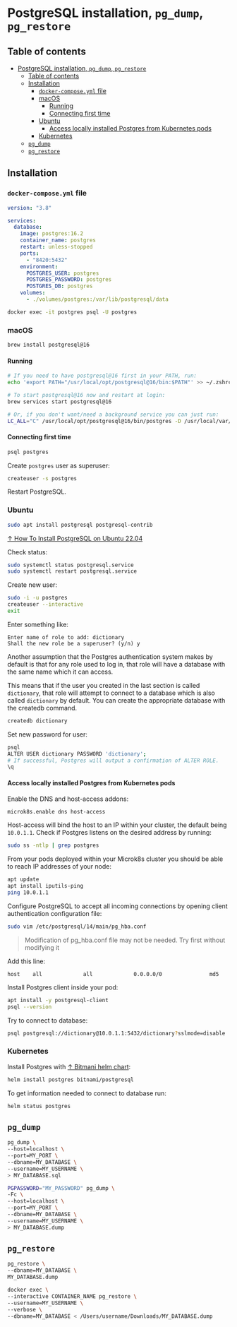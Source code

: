# PostgreSQL installation, `pg_dump`, `pg_restore`

## Table of contents

- [PostgreSQL installation, `pg_dump`, `pg_restore`](#postgresql-installation-pg_dump-pg_restore)
  - [Table of contents](#table-of-contents)
  - [Installation](#installation)
    - [`docker-compose.yml` file](#docker-composeyml-file)
    - [macOS](#macos)
      - [Running](#running)
      - [Connecting first time](#connecting-first-time)
    - [Ubuntu](#ubuntu)
      - [Access locally installed Postgres from Kubernetes pods](#access-locally-installed-postgres-from-kubernetes-pods)
    - [Kubernetes](#kubernetes)
  - [`pg_dump`](#pg_dump)
  - [`pg_restore`](#pg_restore)

## Installation

### `docker-compose.yml` file

```yaml
version: "3.8"

services:
  database:
    image: postgres:16.2
    container_name: postgres
    restart: unless-stopped
    ports:
      - "8420:5432"
    environment:
      POSTGRES_USER: postgres
      POSTGRES_PASSWORD: postgres
      POSTGRES_DB: postgres
    volumes:
      - ./volumes/postgres:/var/lib/postgresql/data
```

```bash
docker exec -it postgres psql -U postgres
```

### macOS

```bash
brew install postgresql@16
```

#### Running

```bash
# If you need to have postgresql@16 first in your PATH, run:
echo 'export PATH="/usr/local/opt/postgresql@16/bin:$PATH"' >> ~/.zshrc

# To start postgresql@16 now and restart at login:
brew services start postgresql@16

# Or, if you don't want/need a background service you can just run:
LC_ALL="C" /usr/local/opt/postgresql@16/bin/postgres -D /usr/local/var/postgresql@16
```

#### Connecting first time

```bash
psql postgres
```

Create `postgres` user as superuser:

```bash
createuser -s postgres
```

Restart PostgreSQL.

### Ubuntu

```bash
sudo apt install postgresql postgresql-contrib
```

[↑ How To Install PostgreSQL on Ubuntu 22.04](https://www.digitalocean.com/community/tutorials/how-to-install-postgresql-on-ubuntu-22-04-quickstart)

Check status:

```bash
sudo systemctl status postgresql.service
sudo systemctl restart postgresql.service
```

Create new user:

```bash
sudo -i -u postgres
createuser --interactive
exit
```

Enter something like:

```text
Enter name of role to add: dictionary
Shall the new role be a superuser? (y/n) y
```

Another assumption that the Postgres authentication system makes by default is that for any role used to log in, that role will have a database with the same name which it can access.

This means that if the user you created in the last section is called `dictionary`, that role will attempt to connect to a database which is also called `dictionary` by default. You can create the appropriate database with the createdb command.

```bash
createdb dictionary
```

Set new password for user:

```bash
psql
ALTER USER dictionary PASSWORD 'dictionary';
# If successful, Postgres will output a confirmation of ALTER ROLE.
\q
```

#### Access locally installed Postgres from Kubernetes pods

Enable the DNS and host-access addons:

```bash
microk8s.enable dns host-access
```

Host-access will bind the host to an IP within your cluster, the default being `10.0.1.1`. Check if Postgres listens on the desired address by running:

```bash
sudo ss -ntlp | grep postgres
```

From your pods deployed within your Microk8s cluster you should be able to reach IP addresses of your node:

```bash
apt update
apt install iputils-ping
ping 10.0.1.1
```

Configure PostgreSQL to accept all incoming connections by opening client authentication configuration file:

```bash
sudo vim /etc/postgresql/14/main/pg_hba.conf
```

> Modification of pg_hba.conf file may not be needed. Try first without modifying it

Add this line:

```text
host    all             all             0.0.0.0/0               md5
```

Install Postgres client inside your pod:

```bash
apt install -y postgresql-client
psql --version 
```

Try to connect to database:

```bash
psql postgresql://dictionary@10.0.1.1:5432/dictionary?sslmode=disable
```

### Kubernetes

Install Postgres with [↑ Bitmani helm chart](https://bitnami.com/stack/postgresql/helm):

```bash
helm install postgres bitnami/postgresql
```

To get information needed to connect to database run:

```bash
helm status postgres
```

## `pg_dump`

```bash
pg_dump \
--host=localhost \
--port=MY_PORT \
--dbname=MY_DATABASE \
--username=MY_USERNAME \
> MY_DATABASE.sql
```

```bash
PGPASSWORD="MY_PASSWORD" pg_dump \
-Fc \
--host=localhost \
--port=MY_PORT \
--dbname=MY_DATABASE \
--username=MY_USERNAME \
> MY_DATABASE.dump
```

## `pg_restore`

```bash
pg_restore \
--dbname=MY_DATABASE \
MY_DATABASE.dump
```

```bash
docker exec \
--interactive CONTAINER_NAME pg_restore \
--username=MY_USERNAME \
--verbose \
--dbname=MY_DATABASE < /Users/username/Downloads/MY_DATABASE.dump
```
